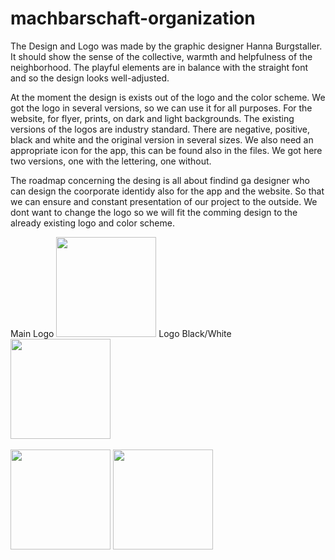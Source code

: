 # machbarschaft-organization

The Design and Logo was made by the graphic designer Hanna Burgstaller. It should show the sense of the collective, warmth and helpfulness of the neighborhood. The playful elements are in balance with the straight font and so the design looks well-adjusted.

At the moment the design is exists out of the logo and the color scheme. We got the logo in several versions, so we can use it for all purposes. For the website, for flyer, prints, on dark and light backgrounds. 
The existing versions of the logos are industry standard. There are negative, positive, black and white and the original version in several sizes. 
We also need an appropriate icon for the app, this can be found also in the files. We got here two versions, one with the lettering, one without. 

The roadmap concerning the desing is all about findind
ga designer who can design the coorporate identidy also for the app and the website. So that we can ensure and constant presentation of our project to the outside. We dont want to change the logo so we will fit the comming design to the already existing logo and color scheme. 

Main Logo
 <span><img src="https://github.com/machbarschaft/machbarschaft-organization/blob/master/DesignElements/Logos/Logo-Black-CMYK-pos-RZ.png" height="160px" width="auto"></span>
Logo Black/White
 <span><img src="https://github.com/machbarschaft/machbarschaft-organization/blob/master/DesignElements/Logos/Logo-Black-CMYK-RZ.png" height="160px" width="auto"></span><br><br>
  <img src="https://github.com/machbarschaft/machbarschaft-organization/blob/master/DesignElements/Logos/WhatsApp%20Image%202020-03-22%20at%2016.23.39.jpeg" height="160px" width="auto">
    <img src="https://github.com/machbarschaft/machbarschaft-organization/blob/master/DesignElements/Logos/WhatsApp%20Image%202020-03-22%20at%2016.23.39%20(1).jpeg" height="160px" width="auto">

